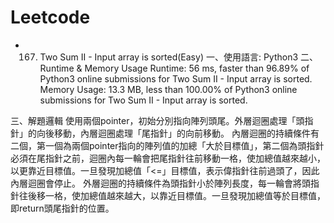 # Leetcode

- 167. Two Sum II - Input array is sorted(Easy)
一、使用語言: Python3
二、Runtime & Memory Usage
Runtime: 56 ms, faster than 96.89% of Python3 online submissions for Two Sum II - Input array is sorted.
Memory Usage: 13.3 MB, less than 100.00% of Python3 online submissions for Two Sum II - Input array is sorted.
 
三、解題邏輯
	使用兩個pointer，初始分別指向陣列頭尾。外層迴圈處理「頭指針」的向後移動，內層迴圈處理「尾指針」的向前移動。
內層迴圈的持續條件有二個，第一個為兩個pointer指向的陣列值的加總「大於目標值」，第二個為頭指針必須在尾指針之前，迴圈內每一輪會把尾指針往前移動一格，使加總值越來越小，以更靠近目標值。一旦發現加總值「<=」目標值，表示偉指針往前過頭了，因此內層迴圈會停止。
外層迴圈的持續條件為頭指針小於陣列長度，每一輪會將頭指針往後移一格，使加總值越來越大，以靠近目標值。一旦發現加總值等於目標值，即return頭尾指針的位置。
